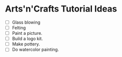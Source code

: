# Arts'n'Crafts Tutorial Ideas
-[ ] Glass blowing
-[ ] Felting
-[ ] Paint a picture.
-[ ] Build a logo kit.
-[ ] Make pottery.
-[ ] Do watercolor painting.

